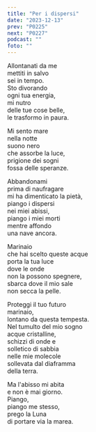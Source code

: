 ```yaml
---
title: "Per i dispersi"
date: "2023-12-13"
prev: "P0225"
next: "P0227"
podcast: ""
foto: ""
---
```


Allontanati da me  
mettiti in salvo  
sei in tempo.  
Sto divorando   
ogni tua energia,   
mi nutro  
delle tue cose belle,  
le trasformo in paura.  
  
Mi sento mare  
nella notte  
suono nero  
che assorbe la luce,  
prigione dei sogni  
fossa delle speranze.  
  
Abbandonami  
prima di naufragare  
mi ha dimenticato la pietà,  
piango i dispersi  
nei miei abissi,  
piango i miei morti  
mentre affondo   
una nave ancora.  
  
Marinaio  
che hai scelto queste acque  
porta la tua luce   
dove le onde   
non la possono spegnere,   
sbarca dove il mio sale  
non secca la pelle.  

Proteggi il tuo futuro  
marinaio,  
lontano da questa tempesta.  
Nel tumulto del mio sogno  
acque cristalline,  
schizzi di onde e   
solletico di sabbia   
nelle mie molecole  
sollevata dal diaframma  
della terra.  
  
Ma l'abisso mi abita  
e non è mai giorno.  
Piango,  
piango me stesso,  
prego la Luna  
di portare via la marea.   
   